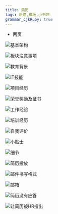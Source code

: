 ```yaml
---
title: 简历 
tags: 新建,模板,小书匠
grammar_cjkRuby: true
---
```


- 两页

![基本架构][1]

![板块注意事项][2]

![教育背景][3]

![IT技能][4]

![项目经历][5]

![荣誉奖励及证书][6]

![工作经验][7]

![培训经历][8]

![自我评价][9]

![小贴士][10]

![细节][11]

![简历投放][12]

![邮件书写格式][13]

![邮箱][14]

![简历没有应答][15]

![让简历被HR搜出][16]


  [1]: https://www.github.com/wxdsunny/images/raw/master/1511579441767.jpg
  [2]: https://www.github.com/wxdsunny/images/raw/master/1511579475501.jpg
  [3]: https://www.github.com/wxdsunny/images/raw/master/1511579525084.jpg
  [4]: https://www.github.com/wxdsunny/images/raw/master/1511579558861.jpg
  [5]: https://www.github.com/wxdsunny/images/raw/master/1511263183862.jpg
  [6]: https://www.github.com/wxdsunny/images/raw/master/1511579593327.jpg
  [7]: https://www.github.com/wxdsunny/images/raw/master/1511263207825.jpg
  [8]: https://www.github.com/wxdsunny/images/raw/master/1511263336835.jpg
  [9]: https://www.github.com/wxdsunny/images/raw/master/1511263448994.jpg
  [10]: https://www.github.com/wxdsunny/images/raw/master/1511263465385.jpg
  [11]: https://www.github.com/wxdsunny/images/raw/master/1511263474699.jpg
  [12]: https://www.github.com/wxdsunny/images/raw/master/1511263663180.jpg
  [13]: https://www.github.com/wxdsunny/images/raw/master/1511263835856.jpg
  [14]: https://www.github.com/wxdsunny/images/raw/master/1511263867475.jpg
  [15]: https://www.github.com/wxdsunny/images/raw/master/1511263877720.jpg
  [16]: https://www.github.com/wxdsunny/images/raw/master/1511263918888.jpg